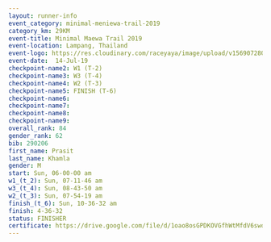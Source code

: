 ```yaml
---
layout: runner-info 
event_category: minimal-meniewa-trail-2019 
category_km: 29KM 
event-title: Minimal Maewa Trail 2019 
event-location: Lampang, Thailand 
event-logo: https://res.cloudinary.com/raceyaya/image/upload/v1569072805/logo/minimal-trail_ktnvsp.jpg 
event-date:  14-Jul-19 
checkpoint-name2: W1 (T-2) 
checkpoint-name3: W3 (T-4) 
checkpoint-name4: W2 (T-3) 
checkpoint-name5: FINISH (T-6) 
checkpoint-name6: 
checkpoint-name7: 
checkpoint-name8: 
checkpoint-name9: 
overall_rank: 84
gender_rank: 62
bib: 290206
first_name: Prasit
last_name: Khamla
gender: M
start: Sun, 06-00-00 am
w1_(t_2): Sun, 07-11-46 am
w3_(t_4): Sun, 08-43-50 am
w2_(t_3): Sun, 07-54-19 am
finish_(t_6): Sun, 10-36-32 am
finish: 4-36-32
status: FINISHER
certificate: https://drive.google.com/file/d/1oao8osGPDKOVGfhWtMfdV6swoHwOffat/view?usp=sharing
---
```

